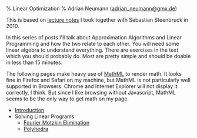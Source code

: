 % Linear Optimization
% Adrian Neumann (adrian_neumann@gmx.de)

This is based on [lecture notes](https://github.com/adrianN/Optimisation-SS10-UdS/) I took together with Sebastian Steenbruck in 2010.

In this series of posts I'll talk about Approximation Algorithms and Linear Programming and how the two relate to each other. You will need some linear algebra to understand everything. There are exercises in the text which you should probably do. Most are pretty simple and should be doable in less than 15 minutes.

The following pages make heavy use of [MathML](https://www.w3.org/standards/webdesign/math) to render math. It looks fine in Firefox and Safari on my machine, but MathML is not particularly well supported in Browsers. Chrome and Internet Explorer will not display it correctly, I think. But since I like browsing without Javascript, MathML seems to be the only way to get math on my page.

* [Introduction](linear_optimization/intro.html)
* Solving Linear Programs
    * [Fourier Motzkin Elimination](linear_optimization/fourier-motzkin.html)
    * [Polyhedra](linear_optimization/polyhedra.html)